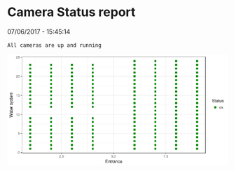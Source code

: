 Camera Status report
================
07/06/2017 - 15:45:14

    All cameras are up and running

![](camreport_files/figure-markdown_github/unnamed-chunk-2-1.png)

